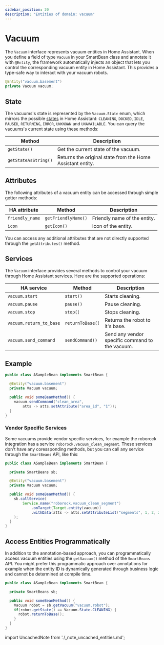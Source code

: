 ```yaml
---
sidebar_position: 20
description: "Entities of domain: vacuum"
---
```


# Vacuum

The `Vacuum` interface represents vacuum entities in Home Assistant. When you define a field of type `Vacuum` in your
SmartBean class and annotate it with `@Entity`, the framework automatically injects an object that lets you control the
corresponding vacuum entity in Home Assistant. This provides a type-safe way to interact with your vacuum robots.

````java
@Entity("vacuum.basement")
private Vacuum vacuum;
````

## State

The vacuums's state is represented by the `Vacuum.State` enum, which mirrors the possible 
[states](https://www.home-assistant.io/integrations/vacuum/#the-state-of-a-vacuum-entity) in Home Assistant: `CLEANING`, 
`DOCKED`, `IDLE`, `PAUSED`, `RETURNING`, `ERROR`, `UNKNOWN` and `UNAVAILABLE`. You can query the vacuums's current state
using these methods:

| Method               | Description                                                |
|----------------------|------------------------------------------------------------|
| `getState()`         | Get the current state of the vacuum.                       |
| `getStateAsString()` | Returns the original state from the Home Assistant entity. |

## Attributes

The following attributes of a vacuum entity can be accessed through simple getter methods:

| HA attribute       | Method              | Description                                           |
|--------------------|---------------------|-------------------------------------------------------|
| `friendly_name`    | `getFriendlyName()` | Friendly name of the entity.                          |
| `icon`             | `getIcon()`         | Icon of the entity.                                   |

You can access any additional attributes that are not directly supported through the `getAttributes()` method.

## Services

The `Vacuum` interface provides several methods to control your vacuum through Home Assistant services. Here are the
supported operations:

| HA service              | Method           | Description                                     |
|-------------------------|------------------|-------------------------------------------------|
| `vacuum.start`          | `start()`        | Starts cleaning.                                |
| `vacuum.pause`          | `pause()`        | Pause cleaning.                                 |
| `vacuum.stop`           | `stop()`         | Stops cleaning.                                 |
| `vacuum.return_to_base` | `returnToBase()` | Returns the robot to it's base.                 |
| `vacuum.send_command`   | `sendCommand()`  | Send any vendor specific command to the vacuum. |

## Example

````java
public class ASampleBean implements SmartBean {

  @Entity("vacuum.basement")
  private Vacuum vacuum;

  public void someBeanMethod() {
    vacuum.sendCommand("clean_area", 
        atts -> atts.setAttribute("area_id", "1"));
  }
}
````

### Vendor Specific Services

Some vacuums provide vendor specific services, for example the roborock integration has a service `roborock.vacuum_clean_segment`.
These services don't have any coressponding methods, but you can call any service through the `SmartBeans` API, like this:

````java
public class ASampleBean implements SmartBean {

  private SmartBeans sb;

  @Entity("vacuum.basement")
  private Vacuum vacuum;

  public void someBeanMethod() {
    sb.callService(
        Service.name("roborock.vacuum_clean_segment")
            .onTarget(Target.entity(vacuum))
            .withData(atts -> atts.setAttributeList("segments", 1, 2, 3))
    );
  }
}
````

## Access Entities Programmatically

In addition to the annotation-based approach, you can programmatically access vacuum entities using the `getVacuum()` 
method of the `SmartBeans` API. You might prefer this programmatic approach over annotations for example when the entity
ID is dynamically generated through business logic and cannot be determined at compile time.

````java
public class ASampleBean implements SmartBean {

  private SmartBeans sb;

  public void someBeanMethod() {
    Vacuum robot = sb.getVacuum("vacuum.robot");
    if(robot.getState() == Vacuum.State.CLEANING) {
      robot.returnToBase();
    }
  }
}
````

import UncachedNote from './_note_uncached_entities.md';

<UncachedNote />